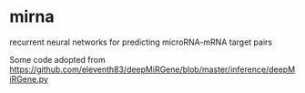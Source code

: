 # mirna
recurrent neural networks for predicting microRNA-mRNA target pairs

Some code adopted from https://github.com/eleventh83/deepMiRGene/blob/master/inference/deepMiRGene.py
